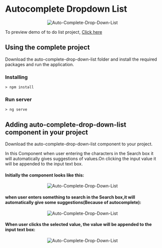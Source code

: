 # Autocomplete Dropdown List


<p align="center">
    <img  alt="Auto-Complete-Drop-Down-List" src="img/todolist.png" class="img-responsive">
</p>

To preview demo of to do list project, [Click here](https://stackblitz.com/edit/angular-material-todolist-wuu6qb?embed=1&file=index.html&hideExplorer=1&hideNavigation=1&view=preview)


## Using the complete project

Download the auto-complete-drop-down-list folder and install the required packages and run the application. 

### Installing

```
> npm install
```

### Run server

```
> ng serve
```

## Adding auto-complete-drop-down-list component in your project
 Download the auto-complete-drop-down-list component to your project.

In this Component when user entering the characters in the Search box it will automatically gives suggestions of values.On clicking the input value it will be appended to the input text box.  
  
#### Initially the component looks like this:

<p align="center">
    <img  alt="Auto-Complete-Drop-Down-List" src="img/todolist.png" class="img-responsive">
</p>

#### when user enters something to search in the Search box,it will automatically give some suggestions(Because of autocomplete):

<p align="center">
    <img  alt="Auto-Complete-Drop-Down-List" src="img/todolist.png" class="img-responsive">
</p>

#### When user clicks the selected value, the value will be appended to the input text box:

<p align="center">
    <img  alt="Auto-Complete-Drop-Down-List" src="img/todolist.png" class="img-responsive">
</p>

